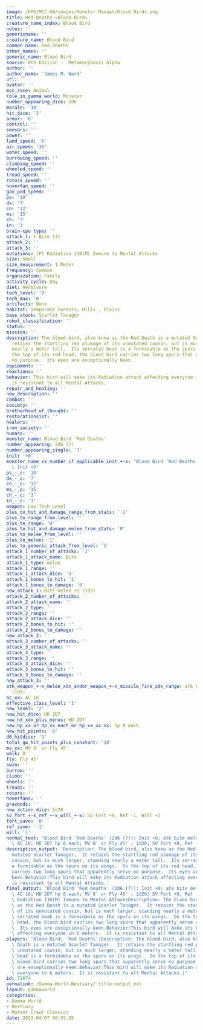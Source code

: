 ```yaml
---
image: /RPG/MCC-GW/images/Monster-Manual/Blood Birds.png
title: Red Deaths «Blood Bird»
creature_name_index: Blood Bird
notes: ''
genericname: ''
creature_name: Blood Bird
common_name: Red Deaths
other_names: ''
generic_name: Blood Bird
source: 0th Edition -  Metamorphosis Alpha
author: ''
author_name: 'James M. Ward'
url: ''
avatar: ''
mcc_race: Animal
role_in_gamma_world: Monster
number_appearing_dice: 2d6
morale: '10'
hit_dice: '3'
armor: '6'
control: ''
sensors: ''
power: ''
land_speed: '6'
air_speed: '36'
water_speed: ''
burrowing_speed: ''
climbing_speed: ''
wheeled_speed: ''
tread_speed: ''
rotors_speed: ''
hoverfan_speed: ''
gav_pod_speed: ''
ps: '10'
dx: '7'
cn: '12'
ms: '15'
ch: '3'
in: '3'
brain-cpu type: ''
attack_1: 1 Bite (3)
attack_2: ''
attack_3: ''
mutations: (P) Radiation I10(M) Immune to Mental Attacks
size: Small
size_measurement: 1 Meter
frequency: Common
organization: Family
activity_cycle: Day
diet: Herbivore
tech_level: '0'
tech_max: '0'
artifacts: None
habitat: Temperate Forests, Hills , Plains
base_stock: Scarlet Tanager
robot_classification: ''
status: ''
mission: ''
description: The blood bird, also know as the Red Death is a mutated Scarlet Tanager.  It
  retains the startling red plumage of its unmutated cousin, but is much larger, standing
  nearly a meter tall.  Its serrated beak is a formidable as the spurs on its wings.  On
  the top of its red head, the blood bird carries two long spurs that apparently serve
  no purpose.  Its eyes are exceptionally keen.
equipment: ''
reactions: ''
behavior: This bird will make its Radiation attack affecting everyone in 6 meters.  It
  is resistant to all Mental Attacks.
repair_and_healing: ''
new_description: ''
combat: ''
society: ''
brotherhood_of_thought: ''
restorationsist: ''
healers: ''
iron_society: ''
humans: ''
monster_name: Blood Bird 'Red Deaths'
number_appearing: 2d6 (7)
number_appearing_single: '7'
init: '+0'
monster_name_xx_number_if_applicable_init_+-x: "Blood Bird 'Red Deaths' (2d6 (7)):\
  \ Init +0"
ps_-_c: '10'
dx_-_c: '7'
cn_-_c: '12'
ms_-_c: '15'
ch_-_c: '3'
in_-_c: '3'
weapon: Low Tech Level
plus_to_hit_and_damage_range_from_stats: '-1'
plus_to_range_from_level: ''
plus_to_range: '0'
plus_to_hit_and_damage_melee_from_stats: '0'
plus_to_melee_from_level: ''
plus_to_melee: '1'
plus_to_generic_attack_from_level: '1'
attack_1_number_of_attacks: '1'
attack_1_attack_name: Bite
attack_1_type: melee
attack_1_range: ''
attack_1_attack_dice: '3'
attack_1_bonus_to_hit: '1'
attack_1_bonus_to_damage: '0'
new_attack_1: Bite melee +1 (1d3)
attack_2_number_of_attacks: ''
attack_2_attack_name: ''
attack_2_type: ''
attack_2_range: ''
attack_2_attack_dice: ''
attack_2_bonus_to_hit: ''
attack_2_bonus_to_damage: ''
new_attack_2: ''
attack_3_number_of_attacks: ''
attack_3_attack_name: ''
attack_3_type: ''
attack_3_range: ''
attack_3_attack_dice: ''
attack_3_bonus_to_hit: ''
attack_3_bonus_to_damage: ''
new_attack_3: ''
atk_weapon_+-x_melee_xdx_andor_weapon_+-x_missile_fire_xdx_range: atk bite melee +1
  (1d3)
ac_xx: AC 16
effective_class_level: '1'
new_level: '2'
new_hit_dice: HD 2D7
new_hd_xdx_plus_minus: HD 2D7
new_hp_xx_or_hp_xx_each_or_hp_xx_xx_xx: hp 8 each
new_hit_points: '8'
d6_hitdice: '3'
total_gw_hit_points_plus_constant: '18'
mv_xx: MV 8' or Fly 45'
walk: 8'
fly: Fly 45'
swim: ''
burrow: ''
climb: ''
wheels: ''
treads: ''
rotors: ''
hoverfans: ''
gravpods: ''
new_action_dice: 1d20
sv_fort_+-x_ref_+-x_will_+-x: SV Fort +0, Ref -1, Will +1
fort_save: '0'
ref_save: '-1'
will: '1'
normal_text: "Blood Bird 'Red Deaths' (2d6 (7)): Init +0; atk bite melee +1 (1d3);\
  \ AC 16; HD 2D7 hp 8 each; MV 8' or Fly 45' ; 1d20; SV Fort +0, Ref -1, Will +1"
description_output: 'Description: The blood bird, also know as the Red Death is a
  mutated Scarlet Tanager.  It retains the startling red plumage of its unmutated
  cousin, but is much larger, standing nearly a meter tall.  Its serrated beak is
  a formidable as the spurs on its wings.  On the top of its red head, the blood bird
  carries two long spurs that apparently serve no purpose.  Its eyes are exceptionally
  keen.Behavior:This bird will make its Radiation attack affecting everyone in 6 meters.  It
  is resistant to all Mental Attacks.'
final_output: "Blood Bird 'Red Deaths' (2d6 (7)): Init +0; atk bite melee +1 (1d3);\
  \ AC 16; HD 2D7 hp 8 each; MV 8' or Fly 45' ; 1d20; SV Fort +0, Ref -1, Will +1(P)\
  \ Radiation I10(M) Immune to Mental AttacksDescription: The blood bird, also know\
  \ as the Red Death is a mutated Scarlet Tanager.  It retains the startling red plumage\
  \ of its unmutated cousin, but is much larger, standing nearly a meter tall.  Its\
  \ serrated beak is a formidable as the spurs on its wings.  On the top of its red\
  \ head, the blood bird carries two long spurs that apparently serve no purpose.\
  \  Its eyes are exceptionally keen.Behavior:This bird will make its Radiation attack\
  \ affecting everyone in 6 meters.  It is resistant to all Mental Attacks."
players: "Blood Bird; 'Red Deaths';Description: The blood bird, also know as the Red\
  \ Death is a mutated Scarlet Tanager.  It retains the startling red plumage of its\
  \ unmutated cousin, but is much larger, standing nearly a meter tall.  Its serrated\
  \ beak is a formidable as the spurs on its wings.  On the top of its red head, the\
  \ blood bird carries two long spurs that apparently serve no purpose.  Its eyes\
  \ are exceptionally keen.Behavior:This bird will make its Radiation attack affecting\
  \ everyone in 6 meters.  It is resistant to all Mental Attacks.|"
id: 71074
permalink: /Gamma-World-Bestiary/:title:output_ext
layout: gammaworld
categories:
- Gamma World
- Bestiary
- Mutant Crawl Classics
date: 2023-04-07 08:37:35
---
```

